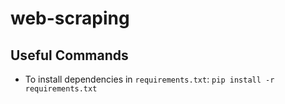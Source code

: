 # web-scraping

## Useful Commands

* To install dependencies in `requirements.txt`: `pip install -r requirements.txt`

